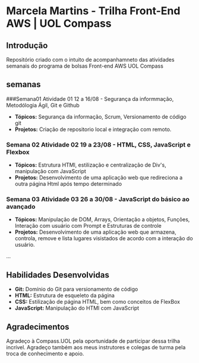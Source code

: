 # Marcela Martins - Trilha Front-End AWS | UOL Compass

## Introdução

Repositório criado com o intuito de acompanhamneto das atividades semanais do programa de bolsas Front-end AWS UOL Compass

## semanas

###Semana01 Atividade 01 12 a 16/08 - Segurança da informmação, Metodólogia Ágil, Git e Github
* **Tópicos:** Segurança da informação, Scrum, Versionamento de código git
* **Projetos:** Criação de repositorio local e integração com remoto.

### Semana 02 Atividade 02 19 a 23/08 - HTML, CSS, JavaScript e Flexbox
* **Tópicos:** Estrutura HTMl, estilização e centralização de Div's, manipulação com JavaScript
* **Projetos:** Desenvolvimento de uma aplicação web que redireciona a outra página Html após tempo determinado

### Semana 03 Atividade 03 26 a 30/08 - JavaScript do básico ao avançado
* **Tópicos:** Manipulação de DOM, Arrays, Orientação a objetos, Funções, Interação com usuário com Prompt e Estruturas de controle
* **Projetos:** Desenvolvimento de uma aplicação web que armazena, controla, remove e lista lugares visistados de acordo com a interação do usuário.

...

## Habilidades Desenvolvidas

* **Git:** Domínio do Git para versionamento de código
* **HTML:** Estrutura de esqueleto da página
* **CSS:** Estilização de página HTML, bem como conceitos de FlexBox
* **JavaScript:** Manipulação do HTMl com JavaScript


## Agradecimentos

Agradeço à Compass.UOL pela oportunidade de participar dessa trilha incrível. Agradeço também aos meus instrutores e colegas de turma pela troca de conhecimento e apoio.
